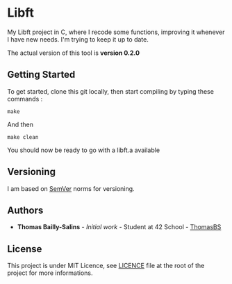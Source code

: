 # Libft
My Libft project in C, where I recode some functions, improving it whenever I have new needs. I'm trying to keep it up to date.

The actual version of this tool is **version 0.2.0**

## Getting Started

To get started, clone this git locally, then start compiling by typing these commands :
```
make
```
And then
```
make clean
```

You should now be ready to go with a libft.a available

## Versioning

I am based on [SemVer](http://semver.org/) norms for versioning.

## Authors

* **Thomas Bailly-Salins** - *Initial work* - Student at 42 School - [ThomasBS](http://thomasbs.fr)

## License

This project is under MIT Licence, see [LICENCE](https://github.com/tbailly/Libft/blob/master/LICENSE) file at the root of the project for more informations.
